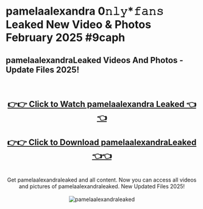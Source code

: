 # pamelaalexandra 0𝚗𝚕𝚢*𝚏𝚊𝚗𝚜 Leaked New Video & Photos February 2025 #9caph

<h2>pamelaalexandraLeaked Videos And Photos - Update Files 2025!</h2>
<br>
<div align="center">
<h2><a href="https://mediaupload.pro?title=pamelaalexandra&ref=11F" rel="nofollow">👉👉 Click to Watch pamelaalexandra Leaked 👈👈</a></h2>
<h2><a href="https://mediaupload.pro?title=pamelaalexandra&ref=11F" rel="nofollow">👉👉 Click to Download pamelaalexandraLeaked 👈👈</a></h2>
<br>
Get pamelaalexandraleaked and all content. Now you can access all videos and pictures of pamelaalexandraleaked. New Updated Files 2025!
<br>
<br>
<a href="https://mediaupload.pro?title=pamelaalexandra&ref=11F" rel="nofollow" data-target="animated-image.originalLink"><img src="https://i.ibb.co/Gkj2r4b/banner.png" alt="pamelaalexandraleaked" style="max-width: 100%; display: inline-block;" data-target="animated-image.originalImage"></a>
</div>
<br>

